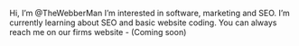Hi, I’m @TheWebberMan
I’m interested in software, marketing and SEO. 
I’m currently learning about SEO and basic website coding. 
You can always reach me on our firms website - (Coming soon)

<!---
TheWebberMan/TheWebberMan is a ✨ special ✨ repository because its `README.md` (this file) appears on your GitHub profile.
You can click the Preview link to take a look at your changes.
--->
